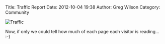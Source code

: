 Title: Traffic Report
Date: 2012-10-04 19:38
Author: Greg Wilson
Category: Community

![Traffic](static/traffic.png)

Now, if only we could tell how much of each page each visitor is
reading... :-)
